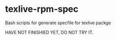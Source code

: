 texlive-rpm-spec
================

Bash scripts for generate specfile for texlive packge

HAVE NOT FINISHIED YET, DO NOT TRY IT.
